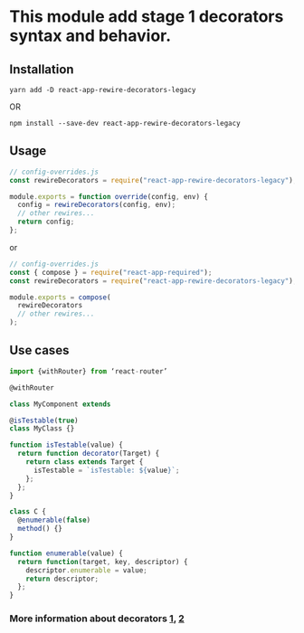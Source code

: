 # This module add stage 1 decorators syntax and behavior.

## Installation

```
yarn add -D react-app-rewire-decorators-legacy
```

OR

```
npm install --save-dev react-app-rewire-decorators-legacy
```

## Usage

```js
// config-overrides.js
const rewireDecorators = require("react-app-rewire-decorators-legacy");

module.exports = function override(config, env) {
  config = rewireDecorators(config, env);
  // other rewires...
  return config;
};
```

or

```js
// config-overrides.js
const { compose } = require("react-app-required");
const rewireDecorators = require("react-app-rewire-decorators-legacy");

module.exports = compose(
  rewireDecorators
  // other rewires...
);
```

## Use cases

```js
import {withRouter} from ‘react-router’

@withRouter

class MyComponent extends
```

```js
@isTestable(true)
class MyClass {}

function isTestable(value) {
  return function decorator(Target) {
    return class extends Target {
      isTestable = `isTestable: ${value}`;
    };
  };
}
```

```js
class C {
  @enumerable(false)
  method() {}
}

function enumerable(value) {
  return function(target, key, descriptor) {
    descriptor.enumerable = value;
    return descriptor;
  };
}
```

### More information about decorators [1](https://github.com/wycats/javascript-decorators/blob/master/README.md), [2](https://cabbageapps.com/fell-love-js-decorators/)
